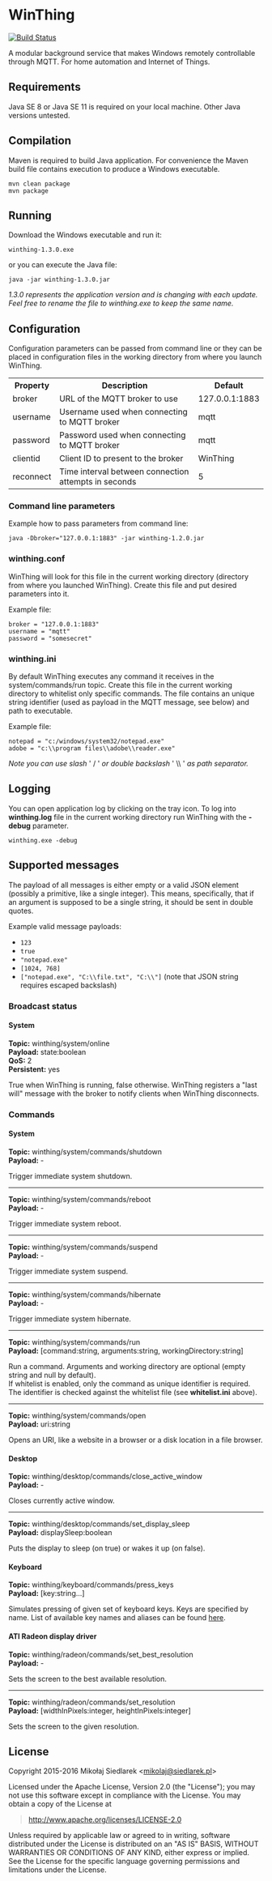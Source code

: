 # WinThing

[![Build Status](https://travis-ci.org/mghaan/winthing.svg?branch=master)](https://travis-ci.org/mghaan/winthing)

A modular background service that makes Windows remotely controllable through MQTT. For home automation and Internet of Things.

## Requirements

Java SE 8 or Java SE 11 is required on your local machine. Other Java versions untested.<br>

## Compilation

Maven is required to build Java application. For convenience the Maven build file contains execution to produce a Windows executable.  

    mvn clean package
    mvn package

## Running

Download the Windows executable and run it: 

	winthing-1.3.0.exe
	
or you can execute the Java file:

    java -jar winthing-1.3.0.jar
    
*1.3.0 represents the application version and is changing with each update. Feel free to rename the file to winthing.exe to keep the same name.*

## Configuration

Configuration parameters can be passed from command line or they can be placed in configuration files in the working directory from where you launch WinThing.

<table>
<tr><th>Property</th><th>Description</th><th>Default</th>
<tr><td>broker</td><td>URL of the MQTT broker to use</td><td>127.0.0.1:1883</td></tr>
<tr><td>username</td><td>Username used when connecting to MQTT broker</td><td>mqtt</td></tr>
<tr><td>password</td><td>Password used when connecting to MQTT broker</td><td>mqtt</td></tr>
<tr><td>clientid</td><td>Client ID to present to the broker</td><td>WinThing</td></tr>
<tr><td>reconnect</td><td>Time interval between connection attempts in seconds</td><td>5</td></tr>
</table>

### Command line parameters

Example how to pass parameters from command line:

	java -Dbroker="127.0.0.1:1883" -jar winthing-1.2.0.jar

### winthing.conf

WinThing will look for this file in the current working directory (directory from where you launched WinThing). Create this file and put desired parameters into it.

Example file:

	broker = "127.0.0.1:1883"
	username = "mqtt"
	password = "somesecret"
	
### winthing.ini

By default WinThing executes any command it receives in the system/commands/run topic. Create this file in the current working directory to whitelist only specific commands. The file contains an unique string identifier (used as payload in the MQTT message, see below) and path to executable.

Example file:

	notepad = "c:/windows/system32/notepad.exe"
	adobe = "c:\\program files\\adobe\\reader.exe"
	
*Note you can use slash* ' / ' *or double backslash* ' \\\\ ' *as path separator.*
	
## Logging

You can open application log by clicking on the tray icon. To log into **winthing.log** file in the current working directory run WinThing with the **-debug** parameter.

	winthing.exe -debug

## Supported messages

The payload of all messages is either empty or a valid JSON element (possibly a primitive, like a single integer). This means, specifically, that if an argument is supposed to be a single string, it should be sent in double quotes.

Example valid message payloads:

* `123`
* `true`
* `"notepad.exe"`
* `[1024, 768]`
* `["notepad.exe", "C:\\file.txt", "C:\\"]` (note that JSON string requires escaped backslash)

### Broadcast status

#### System

**Topic:** winthing/system/online<br>
**Payload:** state:boolean<br>
**QoS:** 2<br>
 **Persistent:** yes<br>
 
True when WinThing is running, false otherwise. WinThing registers a "last will" message with the broker to notify clients when WinThing disconnects.

### Commands

#### System

**Topic:** winthing/system/commands/shutdown<br>
**Payload:** -

Trigger immediate system shutdown.

---

**Topic:** winthing/system/commands/reboot<br>
**Payload:** -

Trigger immediate system reboot.

---

**Topic:** winthing/system/commands/suspend<br>
**Payload:** -

Trigger immediate system suspend.

---

**Topic:** winthing/system/commands/hibernate<br> 
**Payload:** -

Trigger immediate system hibernate.

---

**Topic:** winthing/system/commands/run<br>
**Payload:** [command:string, arguments:string, workingDirectory:string]

Run a command. Arguments and working directory are optional (empty string and null by default).<br>
If whitelist is enabled, only the command as unique identifier is required. The identifier is checked against the whitelist file (see **whitelist.ini** above).

---

**Topic:** winthing/system/commands/open<br>
**Payload:** uri:string

Opens an URI, like a website in a browser or a disk location in a file browser.

#### Desktop

**Topic:** winthing/desktop/commands/close_active_window<br>
**Payload:** -

Closes currently active window.

---

**Topic:** winthing/desktop/commands/set_display_sleep<br>
**Payload:** displaySleep:boolean

Puts the display to sleep (on true) or wakes it up (on false).

#### Keyboard

**Topic:** winthing/keyboard/commands/press_keys<br>
**Payload:** [key:string...]

Simulates pressing of given set of keyboard keys. Keys are specified by name. List of available key names and aliases can be found [here](src/main/java/com/fatico/winthing/windows/input/KeyboardKey.java).

#### ATI Radeon display driver

**Topic:** winthing/radeon/commands/set_best_resolution<br>
**Payload:** -

Sets the screen to the best available resolution.

---

**Topic:** winthing/radeon/commands/set_resolution<br>
**Payload:** [widthInPixels:integer, heightInPixels:integer]

Sets the screen to the given resolution.

## License

Copyright 2015-2016 Mikołaj Siedlarek &lt;mikolaj@siedlarek.pl&gt;

Licensed under the Apache License, Version 2.0 (the "License");
you may not use this software except in compliance with the License.
You may obtain a copy of the License at

> http://www.apache.org/licenses/LICENSE-2.0

Unless required by applicable law or agreed to in writing, software
distributed under the License is distributed on an "AS IS" BASIS,
WITHOUT WARRANTIES OR CONDITIONS OF ANY KIND, either express or implied.
See the License for the specific language governing permissions and
limitations under the License.
